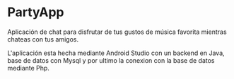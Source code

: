 # PartyApp
Aplicación de chat para disfrutar de tus gustos de música favorita mientras chateas con tus amigos.

L'aplicación esta hecha mediante Android Studio con un backend en Java, base de datos con Mysql y por ultimo la conexion con la base de datos mediante Php.

